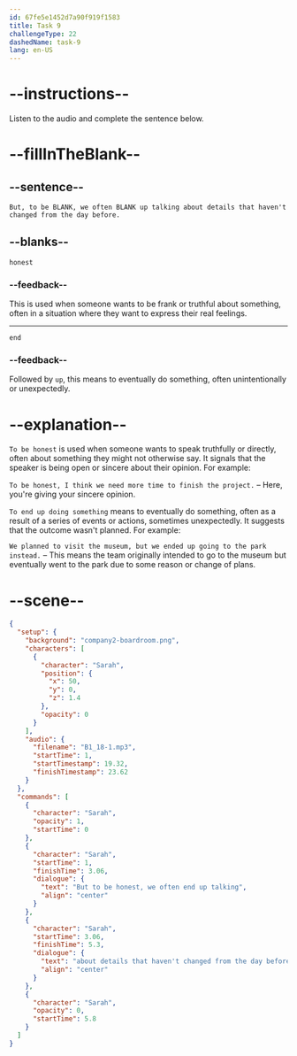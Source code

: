 ```yaml
---
id: 67fe5e1452d7a90f919f1583
title: Task 9
challengeType: 22
dashedName: task-9
lang: en-US
---
```


<!-- (Audio) Sarah: But, to be honest, we often end up talking about details that haven't changed from the day before. -->

# --instructions--

Listen to the audio and complete the sentence below.

# --fillInTheBlank--

## --sentence--

`But, to be BLANK, we often BLANK up talking about details that haven't changed from the day before.`

## --blanks--

`honest`

### --feedback--

This is used when someone wants to be frank or truthful about something, often in a situation where they want to express their real feelings.

---

`end`

### --feedback--

Followed by `up`, this means to eventually do something, often unintentionally or unexpectedly.

# --explanation--

`To be honest` is used when someone wants to speak truthfully or directly, often about something they might not otherwise say. It signals that the speaker is being open or sincere about their opinion. For example:

`To be honest, I think we need more time to finish the project.` – Here, you're giving your sincere opinion.

`To end up doing something` means to eventually do something, often as a result of a series of events or actions, sometimes unexpectedly. It suggests that the outcome wasn't planned. For example:

`We planned to visit the museum, but we ended up going to the park instead.` – This means the team originally intended to go to the museum but eventually went to the park due to some reason or change of plans.

# --scene--

```json
{
  "setup": {
    "background": "company2-boardroom.png",
    "characters": [
      {
        "character": "Sarah",
        "position": {
          "x": 50,
          "y": 0,
          "z": 1.4
        },
        "opacity": 0
      }
    ],
    "audio": {
      "filename": "B1_18-1.mp3",
      "startTime": 1,
      "startTimestamp": 19.32,
      "finishTimestamp": 23.62
    }
  },
  "commands": [
    {
      "character": "Sarah",
      "opacity": 1,
      "startTime": 0
    },
    {
      "character": "Sarah",
      "startTime": 1,
      "finishTime": 3.06,
      "dialogue": {
        "text": "But to be honest, we often end up talking",
        "align": "center"
      }
    },
    {
      "character": "Sarah",
      "startTime": 3.06,
      "finishTime": 5.3,
      "dialogue": {
        "text": "about details that haven't changed from the day before.",
        "align": "center"
      }
    },
    {
      "character": "Sarah",
      "opacity": 0,
      "startTime": 5.8
    }
  ]
}
```
